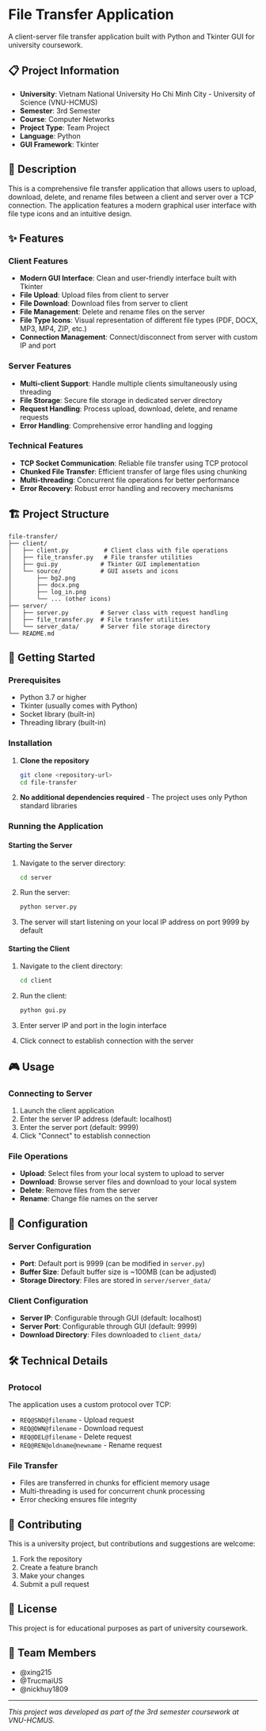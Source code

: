 # File Transfer Application

A client-server file transfer application built with Python and Tkinter GUI for university coursework.

## 📋 Project Information

- **University**: Vietnam National University Ho Chi Minh City - University of Science (VNU-HCMUS)
- **Semester**: 3rd Semester
- **Course**: Computer Networks
- **Project Type**: Team Project
- **Language**: Python
- **GUI Framework**: Tkinter

## 📖 Description

This is a comprehensive file transfer application that allows users to upload, download, delete, and rename files between a client and server over a TCP connection. The application features a modern graphical user interface with file type icons and an intuitive design.

## ✨ Features

### Client Features
- **Modern GUI Interface**: Clean and user-friendly interface built with Tkinter
- **File Upload**: Upload files from client to server
- **File Download**: Download files from server to client
- **File Management**: Delete and rename files on the server
- **File Type Icons**: Visual representation of different file types (PDF, DOCX, MP3, MP4, ZIP, etc.)
- **Connection Management**: Connect/disconnect from server with custom IP and port

### Server Features
- **Multi-client Support**: Handle multiple clients simultaneously using threading
- **File Storage**: Secure file storage in dedicated server directory
- **Request Handling**: Process upload, download, delete, and rename requests
- **Error Handling**: Comprehensive error handling and logging

### Technical Features
- **TCP Socket Communication**: Reliable file transfer using TCP protocol
- **Chunked File Transfer**: Efficient transfer of large files using chunking
- **Multi-threading**: Concurrent file operations for better performance
- **Error Recovery**: Robust error handling and recovery mechanisms

## 🏗️ Project Structure

```
file-transfer/
├── client/
│   ├── client.py          # Client class with file operations
│   ├── file_transfer.py   # File transfer utilities
│   ├── gui.py            # Tkinter GUI implementation
│   └── source/           # GUI assets and icons
│       ├── bg2.png
│       ├── docx.png
│       ├── log_in.png
│       └── ... (other icons)
├── server/
│   ├── server.py         # Server class with request handling
│   ├── file_transfer.py  # File transfer utilities
│   └── server_data/      # Server file storage directory
└── README.md
```

## 🚀 Getting Started

### Prerequisites

- Python 3.7 or higher
- Tkinter (usually comes with Python)
- Socket library (built-in)
- Threading library (built-in)

### Installation

1. **Clone the repository**
   ```bash
   git clone <repository-url>
   cd file-transfer
   ```

2. **No additional dependencies required** - The project uses only Python standard libraries

### Running the Application

#### Starting the Server

1. Navigate to the server directory:
   ```bash
   cd server
   ```

2. Run the server:
   ```bash
   python server.py
   ```

3. The server will start listening on your local IP address on port 9999 by default

#### Starting the Client

1. Navigate to the client directory:
   ```bash
   cd client
   ```

2. Run the client:
   ```bash
   python gui.py
   ```

3. Enter server IP and port in the login interface
4. Click connect to establish connection with the server

## 🎮 Usage

### Connecting to Server

1. Launch the client application
2. Enter the server IP address (default: localhost)
3. Enter the server port (default: 9999)
4. Click "Connect" to establish connection

### File Operations

- **Upload**: Select files from your local system to upload to server
- **Download**: Browse server files and download to your local system
- **Delete**: Remove files from the server
- **Rename**: Change file names on the server

## 🔧 Configuration

### Server Configuration

- **Port**: Default port is 9999 (can be modified in `server.py`)
- **Buffer Size**: Default buffer size is ~100MB (can be adjusted)
- **Storage Directory**: Files are stored in `server/server_data/`

### Client Configuration

- **Server IP**: Configurable through GUI (default: localhost)
- **Server Port**: Configurable through GUI (default: 9999)
- **Download Directory**: Files downloaded to `client_data/`

## 🛠️ Technical Details

### Protocol

The application uses a custom protocol over TCP:
- `REQ@SND@filename` - Upload request
- `REQ@DWN@filename` - Download request  
- `REQ@DEL@filename` - Delete request
- `REQ@REN@oldname@newname` - Rename request

### File Transfer

- Files are transferred in chunks for efficient memory usage
- Multi-threading is used for concurrent chunk processing
- Error checking ensures file integrity

## 🤝 Contributing

This is a university project, but contributions and suggestions are welcome:

1. Fork the repository
2. Create a feature branch
3. Make your changes
4. Submit a pull request

## 📝 License

This project is for educational purposes as part of university coursework.

## 👥 Team Members
- @xing215
- @TrucmaiUS
- @nickhuy1809

---

*This project was developed as part of the 3rd semester coursework at VNU-HCMUS.*
